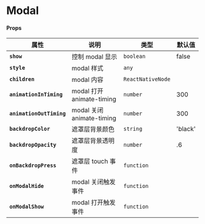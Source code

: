 # Modal

#### Props

| 属性                     | 说明                      | 类型              | 默认值  |
| ------------------------ | ------------------------- | ----------------- | ------- |
| **`show`**               | 控制 modal 显示           | `boolean`         | false   |
| **`style`**              | modal 样式                | `any`             |         |
| **`children`**           | modal 内容                | `ReactNativeNode` |         |
| **`animationInTiming`**  | modal 打开 animate-timing | `number`          | 300     |
| **`animationOutTiming`** | modal 关闭 animate-timing | `number`          | 300     |
| **`backdropColor`**      | 遮罩层背景颜色            | `string`          | 'black' |
| **`backdropOpacity`**    | 遮罩层背景透明度          | `number`          | .6      |
| **`onBackdropPress`**    | 遮罩层 touch 事件         | `function`        |         |
| **`onModalHide`**        | modal 关闭触发事件        | `function`        |         |
| **`onModalShow`**        | modal 打开触发事件        | `function`        |         |
